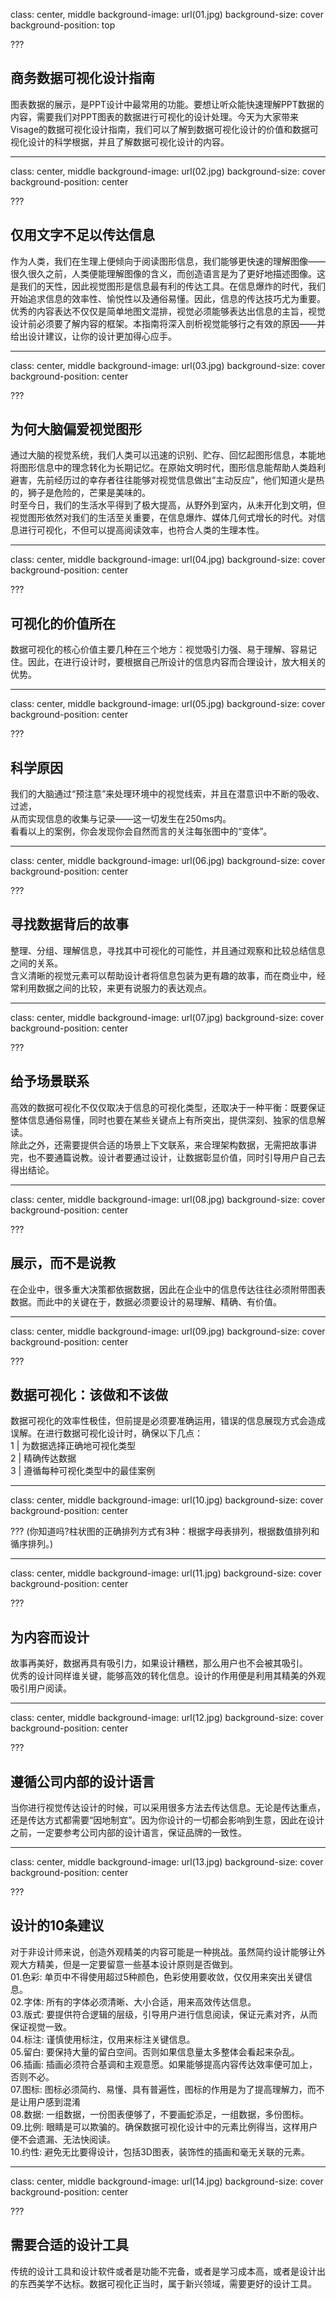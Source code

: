 class: center, middle
background-image: url(01.jpg)
background-size: cover
background-position: top

???
<h2>商务数据可视化设计指南</h2>
图表数据的展示，是PPT设计中最常用的功能。要想让听众能快速理解PPT数据的内容，需要我们对PPT图表的数据进行可视化的设计处理。今天为大家带来Visage的数据可视化设计指南，我们可以了解到数据可视化设计的价值和数据可视化设计的科学根据，并且了解数据可视化设计的内容。

---
class: center, middle
background-image: url(02.jpg)
background-size: cover
background-position: center

???
<h2>仅用文字不足以传达信息</h2>
作为人类，我们在生理上便倾向于阅读图形信息，我们能够更快速的理解图像——很久很久之前，人类便能理解图像的含义，而创造语言是为了更好地描述图像。这是我们的天性，因此视觉图形是信息最有利的传达工具。在信息爆炸的时代，我们开始追求信息的效率性、愉悦性以及通俗易懂。因此，信息的传达技巧尤为重要。优秀的内容表达不仅仅是简单地图文混排，视觉必须能够表达出信息的主旨，视觉设计前必须要了解内容的框架。本指南将深入剖析视觉能够行之有效的原因——并给出设计建议，让你的设计更加得心应手。

---
class: center, middle
background-image: url(03.jpg)
background-size: cover
background-position: center

???
<h2>为何大脑偏爱视觉图形</h2>
通过大脑的视觉系统，我们人类可以迅速的识别、贮存、回忆起图形信息，本能地将图形信息中的理念转化为长期记忆。在原始文明时代，图形信息能帮助人类趋利避害，先前经历过的幸存者往往能够对视觉信息做出“主动反应”，他们知道火是热的，狮子是危险的，芒果是美味的。
<div></div>
时至今日，我们的生活水平得到了极大提高，从野外到室内，从未开化到文明，但视觉图形依然对我们的生活至关重要，在信息爆炸、媒体几何式增长的时代。对信息进行可视化，不但可以提高阅读效率，也符合人类的生理本性。

---
class: center, middle
background-image: url(04.jpg)
background-size: cover
background-position: center

???
<h2>可视化的价值所在</h2>
数据可视化的核心价值主要几种在三个地方：视觉吸引力强、易于理解、容易记住。因此，在进行设计时，要根据自己所设计的信息内容而合理设计，放大相关的优势。

---
class: center, middle
background-image: url(05.jpg)
background-size: cover
background-position: center

???
<h2>科学原因</h2>
我们的大脑通过“预注意”来处理环境中的视觉线索，并且在潜意识中不断的吸收、过滤，
<div></div>
从而实现信息的收集与记录——这一切发生在250ms内。
<div></div>
看看以上的案例，你会发现你会自然而言的关注每张图中的“变体”。

---
class: center, middle
background-image: url(06.jpg)
background-size: cover
background-position: center

???
<h2>寻找数据背后的故事</h2>
整理、分组、理解信息，寻找其中可视化的可能性，并且通过观察和比较总结信息之间的关系。
<div></div>
含义清晰的视觉元素可以帮助设计者将信息包装为更有趣的故事，而在商业中，经常利用数据之间的比较，来更有说服力的表达观点。

---
class: center, middle
background-image: url(07.jpg)
background-size: cover
background-position: center

???
<h2>给予场景联系</h2>
高效的数据可视化不仅仅取决于信息的可视化类型，还取决于一种平衡：既要保证整体信息通俗易懂，同时也要在某些关键点上有所突出，提供深刻、独家的信息解读。
<div></div>
除此之外，还需要提供合适的场景上下文联系，来合理架构数据，无需把故事讲完，也不要通篇说教。设计者要通过设计，让数据彰显价值，同时引导用户自己去得出结论。

---
class: center, middle
background-image: url(08.jpg)
background-size: cover
background-position: center

???
<h2>展示，而不是说教</h2>
在企业中，很多重大决策都依据数据，因此在企业中的信息传达往往必须附带图表数据。而此中的关键在于，数据必须要设计的易理解、精确、有价值。

---
class: center, middle
background-image: url(09.jpg)
background-size: cover
background-position: center

???
<h2>数据可视化：该做和不该做</h2>
数据可视化的效率性极佳，但前提是必须要准确运用，错误的信息展现方式会造成误解。在进行数据可视化设计时，确保以下几点：
<div></div>
1 | 为数据选择正确地可视化类型
<div></div>
2 | 精确传达数据
<div></div>
3 | 遵循每种可视化类型中的最佳案例

---
class: center, middle
background-image: url(10.jpg)
background-size: cover
background-position: center

???
(你知道吗?柱状图的正确排列方式有3种：根据字母表排列，根据数值排列和循序排列。)

---
class: center, middle
background-image: url(11.jpg)
background-size: cover
background-position: center

???
<h2>为内容而设计</h2>
故事再美好，数据再具有吸引力，如果设计糟糕，那么用户也不会被其吸引。
<div></div>
优秀的设计同样谁关键，能够高效的转化信息。设计的作用便是利用其精美的外观吸引用户阅读。

---
class: center, middle
background-image: url(12.jpg)
background-size: cover
background-position: center

???
<h2>遵循公司内部的设计语言</h2>
当你进行视觉传达设计的时候，可以采用很多方法去传达信息。无论是传达重点，还是传达方式都需要“因地制宜”。因为你设计的一切都会影响到生意，因此在设计之前，一定要参考公司内部的设计语言，保证品牌的一致性。

---
class: center, middle
background-image: url(13.jpg)
background-size: cover
background-position: center

???
<h2>设计的10条建议</h2>
对于非设计师来说，创造外观精美的内容可能是一种挑战。虽然简约设计能够让外观大方精美，但是一定要留意一些基本设计原则是否做到。
<div></div>
01.色彩: 单页中不得使用超过5种颜色，色彩使用要收敛，仅仅用来突出关键信息。
<div></div>
02.字体: 所有的字体必须清晰、大小合适，用来高效传达信息。
<div></div>
03.版式: 要提供符合逻辑的层级，引导用户进行信息阅读，保证元素对齐，从而保证视觉一致。
<div></div>
04.标注: 谨慎使用标注，仅用来标注关键信息。
<div></div>
05.留白: 要保持大量的留白空间。否则如果信息量太多整体会看起来杂乱。
<div></div>
06.插画: 插画必须符合基调和主观意愿。如果能够提高内容传达效率便可加上，否则不必。
<div></div>
07.图标: 图标必须简约、易懂、具有普遍性，图标的作用是为了提高理解力，而不是让用户感到混淆
<div></div>
08.数据: 一组数据，一份图表便够了，不要画蛇添足，一组数据，多份图标。
<div></div>
09.比例: 眼睛是可以欺骗的。确保数据可视化设计中的元素比例得当，这样用户便不会遗漏、无法快阅读。
<div></div>
10.约性: 避免无比要得设计，包括3D图表，装饰性的插画和毫无关联的元素。

---
class: center, middle
background-image: url(14.jpg)
background-size: cover
background-position: center

???
<h2>需要合适的设计工具</h2>
传统的设计工具和设计软件或者是功能不完备，或者是学习成本高，或者是设计出的东西美学不达标。数据可视化正当时，属于新兴领域，需要更好的设计工具。
